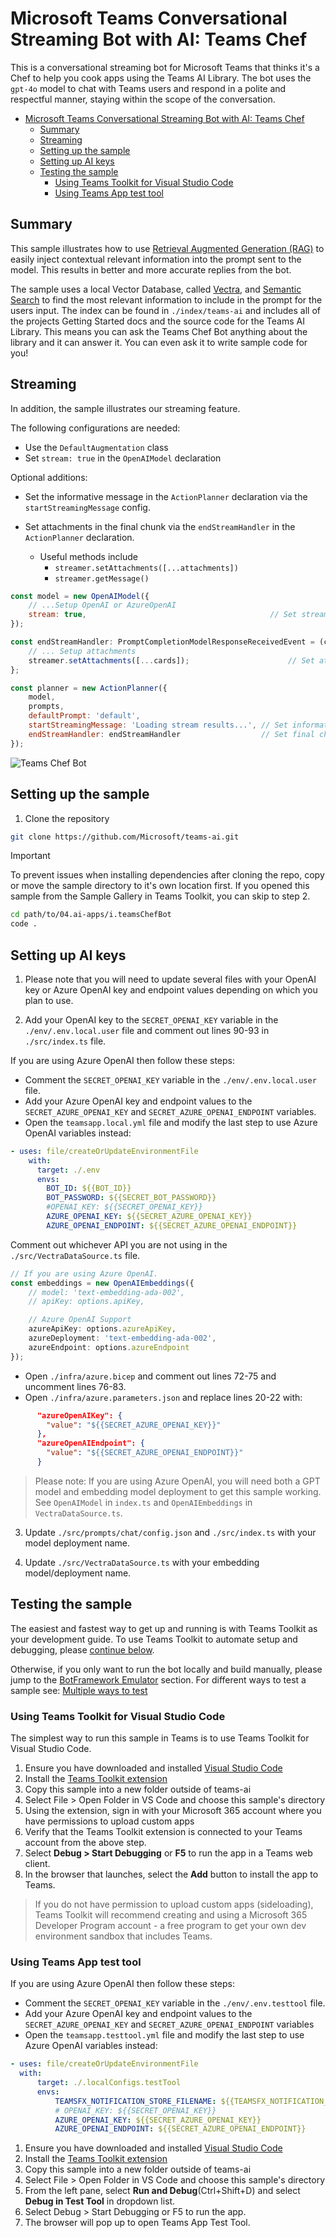 # Microsoft Teams Conversational Streaming Bot with AI: Teams Chef

This is a conversational streaming bot for Microsoft Teams that thinks it's a Chef to help you cook apps using the Teams AI Library. The bot uses the `gpt-4o` model to chat with Teams users and respond in a polite and respectful manner, staying within the scope of the conversation.

<!-- @import "[TOC]" {cmd="toc" depthFrom=1 depthTo=6 orderedList=false} -->

<!-- code_chunk_output -->

- [Microsoft Teams Conversational Streaming Bot with AI: Teams Chef](#microsoft-teams-conversational-streaming-bot-with-ai-teams-chef)
  - [Summary](#summary)
  - [Streaming](#streaming)
  - [Setting up the sample](#setting-up-the-sample)
  - [Setting up AI keys](#setting-up-ai-keys)
  - [Testing the sample](#testing-the-sample)
    - [Using Teams Toolkit for Visual Studio Code](#using-teams-toolkit-for-visual-studio-code)
    - [Using Teams App test tool](#using-teams-app-test-tool)

<!-- /code_chunk_output -->

## Summary

This sample illustrates how to use [Retrieval Augmented Generation (RAG)](https://en.wikipedia.org/wiki/Prompt_engineering#Retrieval-augmented_generation) to easily inject contextual relevant information into the prompt sent to the model. This results in better and more accurate replies from the bot.

The sample uses a local Vector Database, called [Vectra](https://github.com/Stevenic/vectra), and [Semantic Search](https://en.wikipedia.org/wiki/Semantic_search) to find the most relevant information to include in the prompt for the users input. The index can be found in `./index/teams-ai` and includes all of the projects Getting Started docs and the source code for the Teams AI Library. This means you can ask the Teams Chef Bot anything about the library and it can answer it. You can even ask it to write sample code for you!

## Streaming

In addition, the sample illustrates our streaming feature.

The following configurations are needed:

-   Use the `DefaultAugmentation` class
-   Set `stream: true` in the `OpenAIModel` declaration

Optional additions:

-   Set the informative message in the `ActionPlanner` declaration via the `startStreamingMessage` config.

-   Set attachments in the final chunk via the `endStreamHandler` in the `ActionPlanner` declaration.
    -   Useful methods include
        -   `streamer.setAttachments([...attachments])`
        -   `streamer.getMessage()`

```js
const model = new OpenAIModel({
    // ...Setup OpenAI or AzureOpenAI
    stream: true,                                         // Set stream toggle
});

const endStreamHandler: PromptCompletionModelResponseReceivedEvent = (ctx, memory, response, streamer) => {
    // ... Setup attachments
    streamer.setAttachments([...cards]);                      // Set attachments
};

const planner = new ActionPlanner({
    model,
    prompts,
    defaultPrompt: 'default',
    startStreamingMessage: 'Loading stream results...', // Set informative message
    endStreamHandler: endStreamHandler                  // Set final chunk handler
});
```

![Teams Chef Bot](./assets/TeamsChef003.png?raw=1)

## Setting up the sample

1. Clone the repository

```bash
git clone https://github.com/Microsoft/teams-ai.git
```

> [!IMPORTANT]
> To prevent issues when installing dependencies after cloning the repo, copy or move the sample directory to it's own location first.
> If you opened this sample from the Sample Gallery in Teams Toolkit, you can skip to step 2.

```bash
cd path/to/04.ai-apps/i.teamsChefBot
code .
```

## Setting up AI keys

1. Please note that you will need to update several files with your OpenAI key or Azure OpenAI key and endpoint values depending on which you plan to use.

2. Add your OpenAI key to the `SECRET_OPENAI_KEY` variable in the `./env/.env.local.user` file and comment out lines 90-93 in `./src/index.ts` file.

If you are using Azure OpenAI then follow these steps:

-   Comment the `SECRET_OPENAI_KEY` variable in the `./env/.env.local.user` file.
-   Add your Azure OpenAI key and endpoint values to the `SECRET_AZURE_OPENAI_KEY` and `SECRET_AZURE_OPENAI_ENDPOINT` variables.
-   Open the `teamsapp.local.yml` file and modify the last step to use Azure OpenAI variables instead:

```yml
- uses: file/createOrUpdateEnvironmentFile
    with:
      target: ./.env
      envs:
        BOT_ID: ${{BOT_ID}}
        BOT_PASSWORD: ${{SECRET_BOT_PASSWORD}}
        #OPENAI_KEY: ${{SECRET_OPENAI_KEY}}
        AZURE_OPENAI_KEY: ${{SECRET_AZURE_OPENAI_KEY}}
        AZURE_OPENAI_ENDPOINT: ${{SECRET_AZURE_OPENAI_ENDPOINT}}
```

Comment out whichever API you are not using in the `./src/VectraDataSource.ts` file.

```ts
// If you are using Azure OpenAI.
const embeddings = new OpenAIEmbeddings({
    // model: 'text-embedding-ada-002',
    // apiKey: options.apiKey,

    // Azure OpenAI Support
    azureApiKey: options.azureApiKey,
    azureDeployment: 'text-embedding-ada-002',
    azureEndpoint: options.azureEndpoint
});
```

-   Open `./infra/azure.bicep` and comment out lines 72-75 and uncomment lines 76-83.
-   Open `./infra/azure.parameters.json` and replace lines 20-22 with:

```json
      "azureOpenAIKey": {
        "value": "${{SECRET_AZURE_OPENAI_KEY}}"
      },
      "azureOpenAIEndpoint": {
        "value": "${{SECRET_AZURE_OPENAI_ENDPOINT}}"
      }
```

> Please note: If you are using Azure OpenAI, you will need both a GPT model and embedding model deployment to get this sample working. See `OpenAIModel` in `index.ts` and `OpenAIEmbeddings` in `VectraDataSource.ts`.

3. Update `./src/prompts/chat/config.json` and `./src/index.ts` with your model deployment name.

4. Update `./src/VectraDataSource.ts` with your embedding model/deployment name.

## Testing the sample

The easiest and fastest way to get up and running is with Teams Toolkit as your development guide. To use Teams Toolkit to automate setup and debugging, please [continue below](#using-teams-toolkit-for-visual-studio-code).

Otherwise, if you only want to run the bot locally and build manually, please jump to the [BotFramework Emulator](../README.md#testing-in-botframework-emulator) section.
For different ways to test a sample see: [Multiple ways to test](../README.md#multiple-ways-to-test)

### Using Teams Toolkit for Visual Studio Code

The simplest way to run this sample in Teams is to use Teams Toolkit for Visual Studio Code.

1. Ensure you have downloaded and installed [Visual Studio Code](https://code.visualstudio.com/docs/setup/setup-overview)
1. Install the [Teams Toolkit extension](https://marketplace.visualstudio.com/items?itemName=TeamsDevApp.ms-teams-vscode-extension)
1. Copy this sample into a new folder outside of teams-ai
1. Select File > Open Folder in VS Code and choose this sample's directory
1. Using the extension, sign in with your Microsoft 365 account where you have permissions to upload custom apps
1. Verify that the Teams Toolkit extension is connected to your Teams account from the above step.
1. Select **Debug > Start Debugging** or **F5** to run the app in a Teams web client.
1. In the browser that launches, select the **Add** button to install the app to Teams.

> If you do not have permission to upload custom apps (sideloading), Teams Toolkit will recommend creating and using a Microsoft 365 Developer Program account - a free program to get your own dev environment sandbox that includes Teams.

### Using Teams App test tool

If you are using Azure OpenAI then follow these steps:

-   Comment the `SECRET_OPENAI_KEY` variable in the `./env/.env.testtool` file.
-   Add your Azure OpenAI key and endpoint values to the `SECRET_AZURE_OPENAI_KEY` and `SECRET_AZURE_OPENAI_ENDPOINT` variables
-   Open the `teamsapp.testtool.yml` file and modify the last step to use Azure OpenAI variables instead:

```yml
- uses: file/createOrUpdateEnvironmentFile
  with:
      target: ./.localConfigs.testTool
      envs:
          TEAMSFX_NOTIFICATION_STORE_FILENAME: ${{TEAMSFX_NOTIFICATION_STORE_FILENAME}}
          # OPENAI_KEY: ${{SECRET_OPENAI_KEY}}
          AZURE_OPENAI_KEY: ${{SECRET_AZURE_OPENAI_KEY}}
          AZURE_OPENAI_ENDPOINT: ${{SECRET_AZURE_OPENAI_ENDPOINT}}
```

1. Ensure you have downloaded and installed [Visual Studio Code](https://code.visualstudio.com/docs/setup/setup-overview)
1. Install the [Teams Toolkit extension](https://marketplace.visualstudio.com/items?itemName=TeamsDevApp.ms-teams-vscode-extension)
1. Copy this sample into a new folder outside of teams-ai
1. Select File > Open Folder in VS Code and choose this sample's directory
1. From the left pane, select **Run and Debug**(Ctrl+Shift+D) and select **Debug in Test Tool** in dropdown list.
1. Select Debug > Start Debugging or F5 to run the app.
1. The browser will pop up to open Teams App Test Tool.
